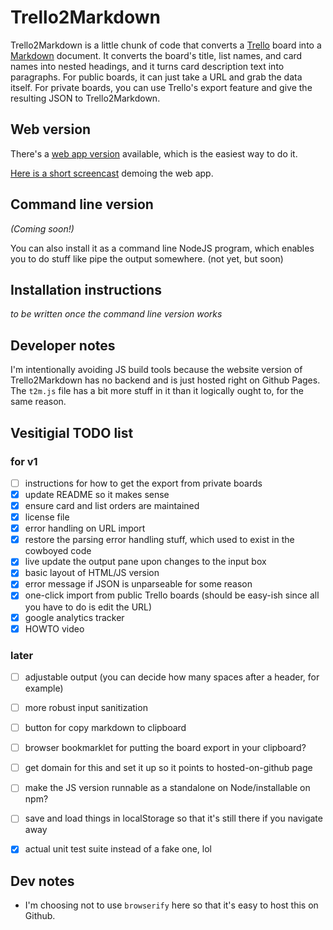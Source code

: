# Trello2Markdown
Trello2Markdown is a little chunk of code that converts a
[Trello](http://trello.com) board into a
[Markdown](https://daringfireball.net/projects/markdown/) document. It converts
the board's title, list names, and card names into nested headings, and it
turns card description text into paragraphs. For public boards, it can just
take a URL and grab the data itself. For private boards, you can use Trello's
export feature and give the resulting JSON to Trello2Markdown.

## Web version
There's a [web app version](http://caseybrant.com/trello2markdown) available,
which is the easiest way to do it.

[Here is a short screencast](https://www.youtube.com/watch?v=WP_pQNYzf8Y)
demoing the web app.


## Command line version
*(Coming soon!)*

You can also install it as a command line NodeJS program, which enables you to
do stuff like pipe the output somewhere. (not yet, but soon)


## Installation instructions
*to be written once the command line version works*


## Developer notes
I'm intentionally avoiding JS build tools because the website version of
Trello2Markdown has no backend and is just hosted right on Github Pages. The
`t2m.js` file has a bit more stuff in it than it logically ought to, for the
same reason.


## Vesitigial TODO list
### for v1
- [ ] instructions for how to get the export from private boards
- [x] update README so it makes sense
- [x] ensure card and list orders are maintained
- [x] license file
- [x] error handling on URL import
- [x] restore the parsing error handling stuff, which used to exist in the cowboyed code
- [x] live update the output pane upon changes to the input box
- [x] basic layout of HTML/JS version
- [x] error message if JSON is unparseable for some reason
- [x] one-click import from public Trello boards (should be easy-ish since all you have to do is edit the URL)
- [x] google analytics tracker
- [x] HOWTO video

### later
- [ ] adjustable output (you can decide how many spaces after a header, for example)
- [ ] more robust input sanitization
- [ ] button for copy markdown to clipboard
- [ ] browser bookmarklet for putting the board export in your clipboard?
- [ ] get domain for this and set it up so it points to hosted-on-github page
- [ ] make the JS version runnable as a standalone on Node/installable on npm?
- [ ] save and load things in localStorage so that it's still there if you navigate away
- [x] actual unit test suite instead of a fake one, lol


## Dev notes
* I'm choosing not to use `browserify` here so that it's easy to host this on Github.
